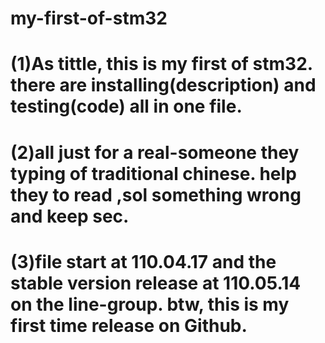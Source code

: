 # my-first-of-stm32
# (1)As tittle, this is my first of stm32. there are installing(description) and testing(code) all in one file. 
# (2)all just for a real-someone they typing of traditional chinese. help they to read ,sol something wrong and keep sec. 
# (3)file start at 110.04.17 and the stable version release at 110.05.14 on the line-group. btw, this is my first time release on Github.
#
